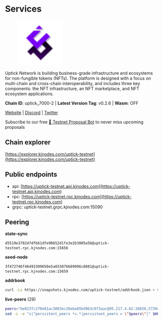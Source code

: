 # Services

<figure><img src="https://raw.githubusercontent.com/kj89/cosmos-images/main/logos/uptick.png" width="150" alt=""><figcaption></figcaption></figure>

Uptick Network is building business-grade infrastructure and  ecosystems for non-fungible tokens (NFTs). The platform is  designed with a focus on multi-chain and cross-chain interoperability,  and includes three key components: the NFT infrastructure, an NFT  marketplace, and NFT ecosystem applications.

**Chain ID**: uptick_7000-2 | **Latest Version Tag**: v0.2.6 | **Wasm**: OFF

[Website](https://uptick.network) | [Discord](https://discord.gg/UzeHS7fu5H) | [Twitter](https://twitter.com/uptickproject)



Subscribe to our free [🤖 Testnet Proposal Bot](https://t.me/kjnodes_testnet_proposal_bot) to never miss upcoming proposals


## Chain explorer
[https://explorer.kjnodes.com/uptick-testnet](https://explorer.kjnodes.com/uptick-testnet)

## Public endpoints

* api: [https://uptick-testnet.api.kjnodes.com](https://uptick-testnet.api.kjnodes.com)
* rpc: [https://uptick-testnet.rpc.kjnodes.com](https://uptick-testnet.rpc.kjnodes.com)
* grpc: uptick-testnet.grpc.kjnodes.com:15090

## Peering

**state-sync**

```text
d5519e378247dfb61dfe90652d1fe3e2b3005a5b@uptick-testnet.rpc.kjnodes.com:15656
```

**seed-node**

```text
3f472746f46493309650e5a033076689996c8881@uptick-testnet.rpc.kjnodes.com:15659
```

**addrbook**
```bash
curl -Ls https://snapshots.kjnodes.com/uptick-testnet/addrbook.json > $HOME/.uptickd/config/addrbook.json
```

**live-peers** (29)
```bash
peers="be823fc2f0e81ac3003ec20eba05bd963c0f3aac@95.217.4.62:26656,5739ae6fab71ec95fb3112f4d1ea2845782fa9f7@54.92.137.6:26656,7849e4320385434b0828a3e0206a3b69767393f6@65.109.91.227:26656,52cdb51fe8692dea11de23b8c97c9d947a6eb1c2@51.222.44.116:10656,d5519e378247dfb61dfe90652d1fe3e2b3005a5b@65.109.68.190:15656,7831b5c5cc90fa95ea99a0cea5d1ad07dfcc7b9c@185.245.183.187:26656,af5262526a0800a29a0a7194e1488a9fa62d0005@195.3.223.208:26656,a818920590d15226a206ec4c73b1c5c20c56a435@65.21.134.202:26666,174a57a0d4b914b5a9823a5f3f47ae4b06d9809e@65.108.206.118:60956,1c66685cbf5c8dc0a739eb57c896d35eb2eed17c@65.109.50.106:28656,eb5a3112a64944e2bd701ff8aa99ab95209c6310@185.198.27.110:26656,0148cb2bb6b646cb147b1651ad503fcf9abfc652@107.155.98.194:36656,7a4f1c0baa2ff31c02163fb658c4eb8d119193c7@95.214.52.173:18656,b483acbcae7ccd1244f588144245e9d1124c3de5@88.99.56.200:26666,db09e85b73c4be1cab07f41422912ccad2aa5744@185.198.27.109:15656,e24bde7fe207160442fe6b93ee376a739def5757@51.222.248.153:26656,1bb6d67af0dd1d452e294e9df430d07bccefe502@185.215.167.241:26656,6a775f6034f64827a6220de07b1ad344284bbf51@194.163.155.84:46656,878101ab9ad2402bfd700a3da58223778461c753@185.245.182.152:26656,9b7b2fb9d1416f9feadf5a58b29de0bc150d974d@65.109.89.5:30656,a0ba1a2b6caf31706d10d0ac8a456160c35dc9a0@38.242.208.19:26656,d8777278648d8fc93800692a8b96a7f104df4f9a@194.163.135.127:26656,0afb5ce897e69eec34fb32bf87f4a2f93f79e0b3@65.109.65.210:30656,2298edffe9306e4d9370233c1d29dab567829095@144.91.78.28:26656,f58fd7ff25183e7e0dc3c35e667641129a8bc2cd@144.76.27.79:26656,3edfe380f7eff0658582c158f2eecebae2e0fed7@213.239.213.179:26656,a3b3712dfd366c5c39f6a6b3265c88c4166da86a@161.97.93.245:26661,8ed9ffbd365e360804c6140e4906a5263c5b608a@116.203.157.163:10656,2c952455a0e425081b54855091ab84c1fe73c4bc@65.108.231.124:10656"
sed -i -e "s|^persistent_peers *=.*|persistent_peers = \"$peers\"|" $HOME/.uptickd/config/config.toml
```
